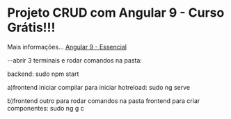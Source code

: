 # Projeto CRUD com Angular 9 - Curso Grátis!!!

Mais informações...
[Angular 9 - Essencial](https://www.cod3r.com.br/courses/angular-9-essencial)

--abrir 3 terminais e rodar comandos na pasta:

backend: sudo npm start

a)frontend
iniciar compilar para iniciar hotreload: sudo ng serve

b)frontend
outro para rodar comandos na pasta frontend
para criar componentes: sudo ng g c <caminho ate o componente>